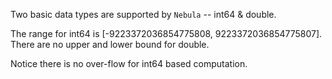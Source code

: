 Two basic data types are supported by `Nebula` -- int64 & double.

The range for int64 is [-9223372036854775808, 9223372036854775807]. There are no upper and lower bound for double.

Notice there is no over-flow for int64 based computation.